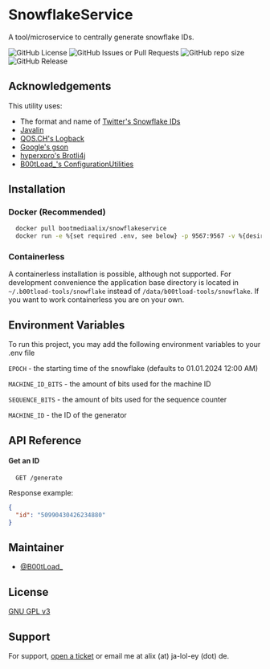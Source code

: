 
# SnowflakeService

A tool/microservice to centrally generate snowflake IDs.

![GitHub License](https://img.shields.io/github/license/B00tLoad/SnowflakeService)
![GitHub Issues or Pull Requests](https://img.shields.io/github/issues/B00tLoad/SnowflakeService)
![GitHub repo size](https://img.shields.io/github/repo-size/B00tLoad/SnowflakeService)
![GitHub Release](https://img.shields.io/github/v/release/B00tLoad/SnowflakeService)
## Acknowledgements
This utility uses:
- The format and name of [Twitter's Snowflake IDs](https://blog.twitter.com/engineering/en_us/a/2010/announcing-snowflake)
- [Javalin](https://github.com/javalin/javalin)
- [QOS.CH's Logback](https://github.com/qos-ch/logback)
- [Google's gson](https://github.com/google/gson)
- [hyperxpro's Brotli4j](https://github.com/hyperxpro/Brotli4j)
- [B00tLoad_'s ConfigurationUtilities](https://github.com/B00tLoad/Configurationutilities)

## Installation

### Docker (Recommended)

```bash
  docker pull bootmediaalix/snowflakeservice
  docker run -e %{set required .env, see below} -p 9567:9567 -v %{desired path on host}:/data/b00tload-tools/snowflake bootmediaalix/snowflakeservice
```
### Containerless
A containerless installation is possible, although not supported. For development convenience the application base directory is located in `~/.b00tload-tools/snowflake` instead of `/data/b00tload-tools/snowflake`.
If you want to work containerless you are on your own.
## Environment Variables

To run this project, you may add the following environment variables to your .env file

`EPOCH` - the starting time of the snowflake (defaults to 01.01.2024 12:00 AM)

`MACHINE_ID_BITS` - the amount of bits used for the machine ID

`SEQUENCE_BITS` - the amount of bits used for the sequence counter

`MACHINE_ID` - the ID of the generator



## API Reference

#### Get an ID

```http
  GET /generate
```

Response example:
```json
{
  "id": "50990430426234880"
}
```

## Maintainer

- [@B00tLoad_](https://www.github.com/B00tLoad)


## License

[GNU GPL v3](https://github.com/B00tLoad/SnowflakeService/blob/master/LICENSE)


## Support

For support, [open a ticket](https://github.com/B00tLoad/SnowflakeService/issues) or email me at alix (at) ja-lol-ey (dot) de.

